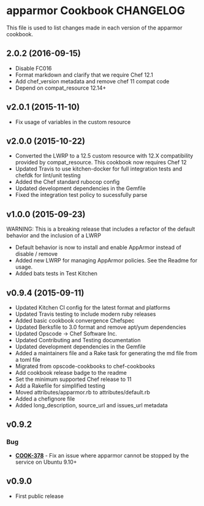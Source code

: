 apparmor Cookbook CHANGELOG
=======================
This file is used to list changes made in each version of the apparmor cookbook.

## 2.0.2 (2016-09-15)
- Disable FC016
- Format markdown and clarify that we require Chef 12.1
- Add chef_version metadata and remove chef 11 compat code
- Depend on compat_resource 12.14+

v2.0.1 (2015-11-10)
-------------------
- Fix usage of variables in the custom resource

v2.0.0 (2015-10-22)
-------------------
- Converted the LWRP to a 12.5 custom resource with 12.X compatibility provided by compat_resource. This cookbook now requires Chef 12
- Updated Travis to use kitchen-docker for full integration tests and chefdk for lint/unit testing
- Added the Chef standard rubocop config
- Updated development dependencies in the Gemfile
- Fixed the integration test policy to sucessfully parse

v1.0.0 (2015-09-23)
-------------------
WARNING: This is a breaking release that includes a refactor of the default behavior and the inclusion of a LWRP
- Default behavior is now to install and enable AppArmor instead of disable / remove
- Added new LWRP for managing AppArmor policies.  See the Readme for usage.
- Added bats tests in Test Kitchen

v0.9.4 (2015-09-11)
-------------------
- Updated Kitchen CI config for the latest format and platforms
- Updated Travis testing to include modern ruby releases
- Added basic cookbook convergence Chefspec
- Updated Berksfile to 3.0 format and remove apt/yum dependencies
- Updated Opscode -> Chef Software Inc.
- Updated Contributing and Testing documentation
- Updated development dependencies in the Gemfile
- Added a maintainers file and a Rake task for generating the md file from a toml file
- Migrated from opscode-cookbooks to chef-cookbooks
- Add cookbook release badge to the readme
- Set the minimum supported Chef release to 11
- Add a Rakefile for simplified testing
- Moved attributes/apparmor.rb to attributes/default.rb
- Added a chefignore file
- Added long_description, source_url and issues_url metadata

v0.9.2
------
### Bug
- **[COOK-378](https://tickets.chef.io/browse/COOK-378)** - Fix an issue where apparmor cannot be stopped by the service on Ubuntu 9.10+

v0.9.0
------
- First public release
